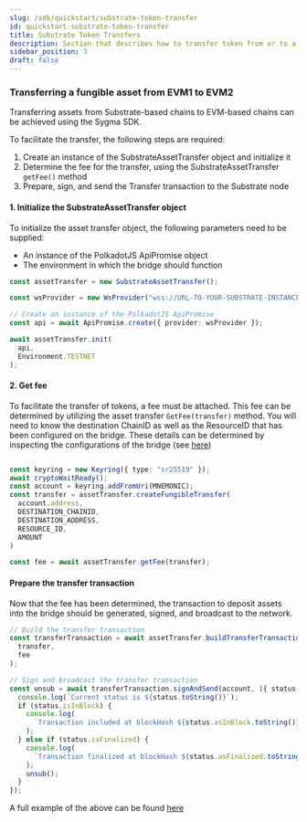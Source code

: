 ```yaml
---
slug: /sdk/quickstart/substrate-token-transfer
id: quickstart-substrate-token-transfer
title: Substrate Token Transfers
description: Section that describes how to transfer token from or to a Substrate network.
sidebar_position: 3
draft: false
---
```


### Transferring a fungible asset from EVM1 to EVM2

Transferring assets from Substrate-based chains to EVM-based chains can be achieved using the Sygma SDK.

To facilitate the transfer, the following steps are required:

1. Create an instance of the SubstrateAssetTransfer object and initialize it
2. Determine the fee for the transfer, using the SubstrateAssetTransfer `getFee()` method
3. Prepare, sign, and send the Transfer transaction to the Substrate node

#### 1. Initialize the SubstrateAssetTransfer object

To initialize the asset transfer object, the following parameters need to be supplied:

- An instance of the PolkadotJS ApiPromise object
- The environment in which the bridge should function

```ts
const assetTransfer = new SubstrateAssetTransfer();

const wsProvider = new WsProvider("wss://URL-TO-YOUR-SUBSTRATE-INSTANCE");

// Create an instance of the PolkadotJS ApiPromise
const api = await ApiPromise.create({ provider: wsProvider });

await assetTransfer.init(
  api,
  Environment.TESTNET
);
```

#### 2. Get fee

To facilitate the transfer of tokens, a fee must be attached. This fee can be determined by utilizing the asset transfer `GetFee(transfer)` method. You will need to know the destination ChainID as well as the ResourceID that has been configured on the bridge. These details can be determined by inspecting the configurations of the bridge (see [here](https://docs.buildwithsygma.com/environments))


```ts

const keyring = new Keyring({ type: "sr25519" });
await cryptoWaitReady();
const account = keyring.addFromUri(MNEMONIC);
const transfer = assetTransfer.createFungibleTransfer(
  account.address,
  DESTINATION_CHAINID,
  DESTINATION_ADDRESS,
  RESOURCE_ID,
  AMOUNT
)

const fee = await assetTransfer.getFee(transfer);

```

#### Prepare the transfer transaction

Now that the fee has been determined, the transaction to deposit assets into the bridge should be generated, signed, and broadcast to the network.

```ts
// Build the transfer transaction
const transferTransaction = await assetTransfer.buildTransferTransaction(
  transfer,
  fee
);

// Sign and broadcast the transfer transaction
const unsub = await transferTransaction.signAndSend(account, ({ status }) => {
  console.log(`Current status is ${status.toString()}`);
  if (status.isInBlock) {
    console.log(
      `Transaction included at blockHash ${status.asInBlock.toString()}`
    );
  } else if (status.isFinalized) {
    console.log(
      `Transaction finalized at blockHash ${status.asFinalized.toString()}`
    );
    unsub();
  }
});
```

A full example of the above can be found [here](https://github.com/sygmaprotocol/sygma-sdk/blob/main/examples/substrate-to-evm-fungible-transfer/src/transfer.ts)